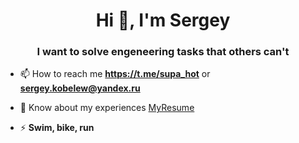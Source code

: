 <h1 align="center">Hi 👋, I'm Sergey</h1>
<h3 align="center">I want to solve engeneering tasks that others can't</h3>

- 📫 How to reach me **https://t.me/supa_hot** or **sergey.kobelew@yandex.ru**

- 📄 Know about my experiences [MyResume](https://drive.google.com/file/d/1nSX47cBKmufoM1axP02DQlADwFMiDQIL/view?usp=sharing)

- ⚡ **Swim, bike, run**



